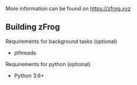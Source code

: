 
More information can be found on https://zfrog.xyz

Building zFrog
-------------

Requirements for background tasks (optional)
* pthreads

Requirements for python (optional)
* Python 3.6+
